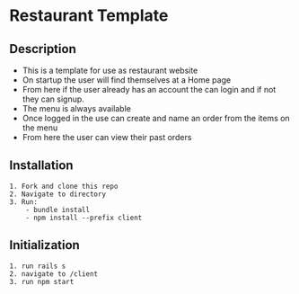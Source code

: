 # Restaurant Template
 
## Description
 - This is a template for use as restaurant website
 - On startup the user will find themselves at a Home page
 - From here if the user already has an account the can login and if not they can signup.
 - The menu is always available
 - Once logged in the use can create and name an order from the items on the menu
 - From here the user can view their past orders 

## Installation
    1. Fork and clone this repo
    2. Navigate to directory
    3. Run:
        - bundle install
        - npm install --prefix client

## Initialization 
    1. run rails s
    2. navigate to /client
    3. run npm start

